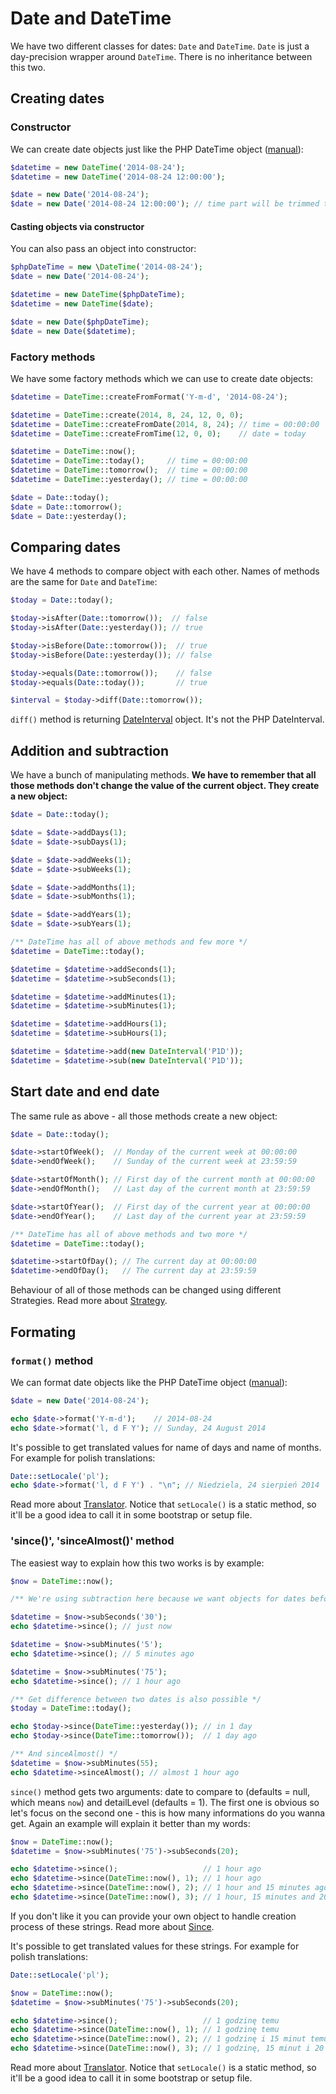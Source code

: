 # Date and DateTime

We have two different classes for dates: `Date` and `DateTime`. `Date` is just a day-precision wrapper around `DateTime`. There is no inheritance between this two.

## Creating dates

### Constructor
We can create date objects just like the PHP DateTime object ([manual](http://www.php.net/manual/en/datetime.construct.php)):
```php
$datetime = new DateTime('2014-08-24');
$datetime = new DateTime('2014-08-24 12:00:00');

$date = new Date('2014-08-24');
$date = new Date('2014-08-24 12:00:00'); // time part will be trimmed to 00:00:00
```

#### Casting objects via constructor
You can also pass an object into constructor:
```php
$phpDateTime = new \DateTime('2014-08-24');
$date = new Date('2014-08-24');

$datetime = new DateTime($phpDateTime);
$datetime = new DateTime($date);

$date = new Date($phpDateTime);
$date = new Date($datetime);
```

### Factory methods
We have some factory methods which we can use to create date objects:
```php
$datetime = DateTime::createFromFormat('Y-m-d', '2014-08-24');

$datetime = DateTime::create(2014, 8, 24, 12, 0, 0);
$datetime = DateTime::createFromDate(2014, 8, 24); // time = 00:00:00
$datetime = DateTime::createFromTime(12, 0, 0);    // date = today

$datetime = DateTime::now();
$datetime = DateTime::today();     // time = 00:00:00
$datetime = DateTime::tomorrow();  // time = 00:00:00
$datetime = DateTime::yesterday(); // time = 00:00:00

$date = Date::today();
$date = Date::tomorrow();
$date = Date::yesterday();
```

## Comparing dates
We have 4 methods to compare object with each other. Names of methods are the same for `Date` and `DateTime`:
```php
$today = Date::today();

$today->isAfter(Date::tomorrow());  // false
$today->isAfter(Date::yesterday()); // true

$today->isBefore(Date::tomorrow());  // true
$today->isBefore(Date::yesterday()); // false

$today->equals(Date::tomorrow());    // false
$today->equals(Date::today());       // true

$interval = $today->diff(Date::tomorrow());
```
`diff()` method is returning [DateInterval](dateinterval.md) object. It's not the PHP DateInterval.

## Addition and subtraction
We have a bunch of manipulating methods. __We have to remember that all those methods don't change the value of the current
object. They create a new object:__
```php
$date = Date::today();

$date = $date->addDays(1);
$date = $date->subDays(1);

$date = $date->addWeeks(1);
$date = $date->subWeeks(1);

$date = $date->addMonths(1);
$date = $date->subMonths(1);

$date = $date->addYears(1);
$date = $date->subYears(1);

/** DateTime has all of above methods and few more */
$datetime = DateTime::today();

$datetime = $datetime->addSeconds(1);
$datetime = $datetime->subSeconds(1);

$datetime = $datetime->addMinutes(1);
$datetime = $datetime->subMinutes(1);

$datetime = $datetime->addHours(1);
$datetime = $datetime->subHours(1);

$datetime = $datetime->add(new DateInterval('P1D'));
$datetime = $datetime->sub(new DateInterval('P1D'));
```

## Start date and end date
The same rule as above - all those methods create a new object:
```php
$date = Date::today();

$date->startOfWeek();  // Monday of the current week at 00:00:00
$date->endOfWeek();	   // Sunday of the current week at 23:59:59

$date->startOfMonth(); // First day of the current month at 00:00:00
$date->endOfMonth();   // Last day of the current month at 23:59:59

$date->startOfYear();  // First day of the current year at 00:00:00
$date->endOfYear();    // Last day of the current year at 23:59:59

/** DateTime has all of above methods and two more */
$datetime = DateTime::today();

$datetime->startOfDay(); // The current day at 00:00:00
$datetime->endOfDay();   // The current day at 23:59:59
```
Behaviour of all of those methods can be changed using different Strategies. Read more about [Strategy](strategy.md).

## Formating

### `format()` method
We can format date objects like the PHP DateTime object ([manual](http://www.php.net/manual/en/function.date.php)):
```php
$date = new Date('2014-08-24');

echo $date->format('Y-m-d');    // 2014-08-24
echo $date->format('l, d F Y'); // Sunday, 24 August 2014
```
It's possible to get translated values for name of days and name of months. For example for polish translations:
```php
Date::setLocale('pl');
echo $date->format('l, d F Y') . "\n"; // Niedziela, 24 sierpień 2014
```
Read more about [Translator](translator.md). Notice that `setLocale()` is a static method, so it'll be a good idea to call it
in some bootstrap or setup file.

### 'since()', 'sinceAlmost()' method
The easiest way to explain how this two works is by example:
```php
$now = DateTime::now();

/** We're using subtraction here because we want objects for dates before 'now' */

$datetime = $now->subSeconds('30');
echo $datetime->since(); // just now

$datetime = $now->subMinutes('5');
echo $datetime->since(); // 5 minutes ago

$datetime = $now->subMinutes('75');
echo $datetime->since(); // 1 hour ago

/** Get difference between two dates is also possible */
$today = DateTime::today();

echo $today->since(DateTime::yesterday()); // in 1 day
echo $today->since(DateTime::tomorrow());  // 1 day ago 

/** And sinceAlmost() */
$datetime = $now->subMinutes(55);
echo $datetime->sinceAlmost(); // almost 1 hour ago
```
`since()` method gets two arguments: date to compare to (defaults = null, which means `now`) and detailLevel (defaults = 1).
The first one is obvious so let's focus on the second one - this is how many informations do you wanna get. Again an example
will explain it better than my words:
```php
$now = DateTime::now();
$datetime = $now->subMinutes('75')->subSeconds(20);

echo $datetime->since();                   // 1 hour ago
echo $datetime->since(DateTime::now(), 1); // 1 hour ago
echo $datetime->since(DateTime::now(), 2); // 1 hour and 15 minutes ago
echo $datetime->since(DateTime::now(), 3); // 1 hour, 15 minutes and 20 seconds ago
```
If you don't like it you can provide your own object to handle creation process of these strings. Read more about [Since](since.md).

It's possible to get translated values for these strings. For example for polish translations:
```php
Date::setLocale('pl');

$now = DateTime::now();
$datetime = $now->subMinutes('75')->subSeconds(20);

echo $datetime->since();                   // 1 godzinę temu
echo $datetime->since(DateTime::now(), 1); // 1 godzinę temu
echo $datetime->since(DateTime::now(), 2); // 1 godzinę i 15 minut temu
echo $datetime->since(DateTime::now(), 3); // 1 godzinę, 15 minut i 20 sekund temu
```
Read more about [Translator](translator.md). Notice that `setLocale()` is a static method, so it'll be a good idea to call it
in some bootstrap or setup file.
